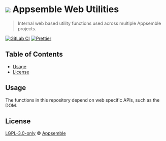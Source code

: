 # ![](https://gitlab.com/appsemble/appsemble/-/raw/0.33.11/config/assets/logo.svg) Appsemble Web Utilities

> Internal web based utility functions used across multiple Appsemble projects.

[![GitLab CI](https://gitlab.com/appsemble/appsemble/badges/0.33.11/pipeline.svg)](https://gitlab.com/appsemble/appsemble/-/releases/0.33.11)
[![Prettier](https://img.shields.io/badge/code_style-prettier-ff69b4.svg)](https://prettier.io)

## Table of Contents

- [Usage](#usage)
- [License](#license)

## Usage

The functions in this repository depend on web specific APIs, such as the DOM.

## License

[LGPL-3.0-only](https://gitlab.com/appsemble/appsemble/-/blob/0.33.11/LICENSE.md) ©
[Appsemble](https://appsemble.com)
